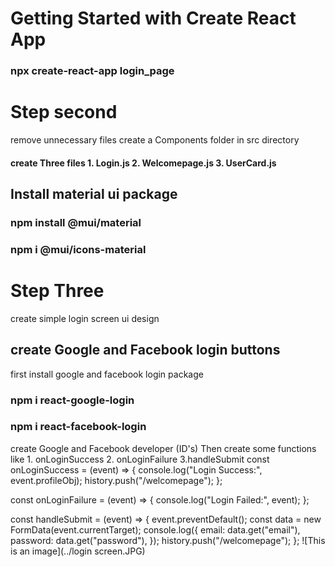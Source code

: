 # Getting Started with Create React App

### npx create-react-app login_page

# Step second

remove unnecessary files
create a Components folder in src directory

#### create Three files 1. Login.js 2. Welcomepage.js 3. UserCard.js

## Install material ui package

### npm install @mui/material

### npm i @mui/icons-material

# Step Three

create simple login screen ui design

## create Google and Facebook login buttons

first install google and facebook login package

### npm i react-google-login

### npm i react-facebook-login

create Google and Facebook developer (ID's)
Then create some functions like 1. onLoginSuccess 2. onLoginFailure 3.handleSubmit
const onLoginSuccess = (event) => {
console.log("Login Success:", event.profileObj);
history.push("/welcomepage");
};

const onLoginFailure = (event) => {
console.log("Login Failed:", event);
};

const handleSubmit = (event) => {
event.preventDefault();
const data = new FormData(event.currentTarget);
console.log({
email: data.get("email"),
password: data.get("password"),
});
history.push("/welcomepage");
};
![This is an image](../login screen.JPG)
